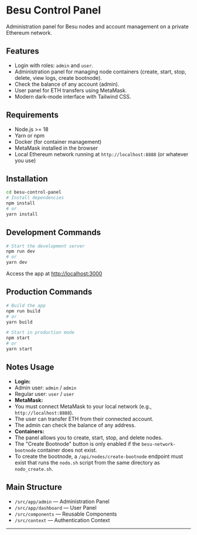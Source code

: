 # Besu Control Panel

Administration panel for Besu nodes and account management on a private Ethereum network.

## Features
- Login with roles: `admin` and `user`.
- Administration panel for managing node containers (create, start, stop, delete, view logs, create bootnode).
- Check the balance of any account (admin).
- User panel for ETH transfers using MetaMask.
- Modern dark-mode interface with Tailwind CSS.

## Requirements
- Node.js >= 18
- Yarn or npm
- Docker (for container management)
- MetaMask installed in the browser
- Local Ethereum network running at `http://localhost:8888` (or whatever you use)

## Installation

```bash
cd besu-control-panel
# Install dependencies
npm install
# or
yarn install
```

## Development Commands

```bash
# Start the development server
npm run dev
# or
yarn dev
```

Access the app at [http://localhost:3000](http://localhost:3000)

## Production Commands

```bash
# Build the app
npm run build
# or
yarn build

# Start in production mode
npm start
# or
yarn start
```

## Notes Usage
- **Login:**
- Admin user: `admin` / `admin`
- Regular user: `user` / `user`
- **MetaMask:**
- You must connect MetaMask to your local network (e.g., `http://localhost:8888`).
- The user can transfer ETH from their connected account.
- The admin can check the balance of any address.
- **Containers:**
- The panel allows you to create, start, stop, and delete nodes.
- The "Create Bootnode" button is only enabled if the `besu-network-bootnode` container does not exist.
- To create the bootnode, a `/api/nodes/create-bootnode` endpoint must exist that runs the `nodo.sh` script from the same directory as `nodo_create.sh`.

## Main Structure
- `/src/app/admin` — Administration Panel
- `/src/app/dashboard` — User Panel
- `/src/components` — Reusable Components
- `/src/context` — Authentication Context

---